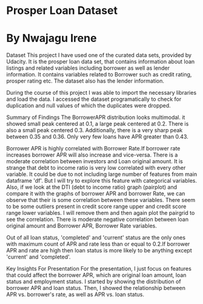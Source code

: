 # Prosper Loan Dataset
# By Nwajagu Irene

Dataset
This project I have used one of the curated data sets, provided by Udacity. It is the prosper loan data set, that contains information about loan listings and related variables including borrower as well as lender information. It contains variables related to Borrower such as credit rating, prosper rating etc. The dataset also has the lender information.

During the course of this project I was able to import the necessary libraries and load the data. I accessed the dataset programatically to check for duplication and null values of which the duplicates were dropped.

Summary of Findings
The BorrowerAPR distribution looks multimodal. it showed small peak centered at 0.1, a large peak centered at 0.2. There is also a small peak centered 0.3. Additionally, there is a very sharp peak between 0.35 and 0.36. Only very few loans have APR greater than 0.43.

Borrower APR is highly correlated with Borrower Rate.If borrower rate increases borrower APR will also increase and vice-versa. There is a moderate correlation between investors and Loan original amount. It is strange that debt to income ratio is very low correlated with every other variable. It could be due to not including large number of features from main dataframe 'df'. But I will try to explore this feature with categorical variables. Also, if we look at the DTI (debt to income ratio) graph (pairplot) and compare it with the graphs of borrower APR and borrower Rate, we can observe that their is some correlation between these variables. There seem to be some outliers present in credit score range upper and credit score range lower variables. I will remove them and then again plot the pairgrid to see the correlation. There is moderate negative correlation between loan original amount and Borrower APR, Borrower Rate variables.

Out of all loan status, 'completed' and 'current' status are the only ones with maximum count of APR and rate less than or equal to 0.2.If borrower APR and rate are high then loan status is more likely to be anything except 'current' and 'completed'.

Key Insights For Presentation
For the presentation, I just focus on features that could affect the borrower APR, which are original loan amount, loan status and employment status. I started by showing the distribution of borrower APR and loan status. Then, I showed the relationship between APR vs. borrower's rate, as well as APR vs. loan status.

